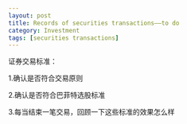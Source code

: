 ```yaml
---
layout: post
title: Records of securities transactions——to do
category: Investment
tags: [securities transactions]
---
```


证券交易标准：

1.确认是否符合交易原则

2.确认是否符合巴菲特选股标准

3.每当结束一笔交易，回顾一下这些标准的效果怎么样
